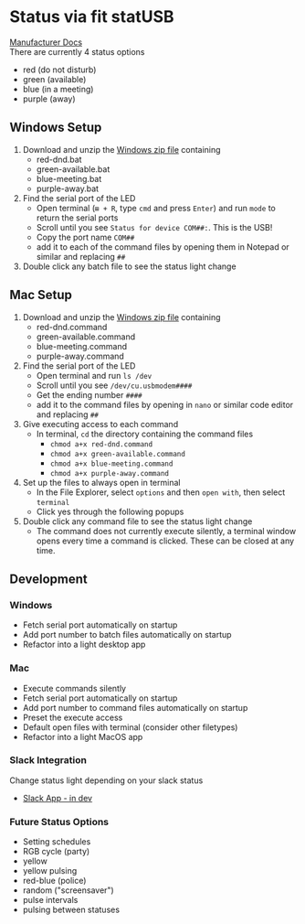 # Status via fit statUSB
[Manufacturer Docs](http://fit-pc.com/wiki/index.php/Fit-statUSB)  
There are currently 4 status options  
- red (do not disturb)
- green (available)
- blue (in a meeting)
- purple (away)

## Windows Setup
1. Download and unzip the [Windows zip file](./windows/status-light.zip) containing
    - red-dnd.bat
    - green-available.bat
    - blue-meeting.bat
    - purple-away.bat
2. Find the serial port of the LED
    - Open terminal (`⊞ + R`, type `cmd` and press `Enter`) and run `mode` to return the serial ports
    - Scroll until you see `Status for device COM##:`. This is the USB!
    - Copy the port name `COM##`  
    - add it to each of the command files by opening them in Notepad or similar and replacing `##`
3. Double click any batch file to see the status light change
## Mac Setup
1. Download and unzip the [Windows zip file](./windows/status-light.zip) containing
    - red-dnd.command
    - green-available.command
    - blue-meeting.command
    - purple-away.command
2. Find the serial port of the LED
    - Open terminal and run `ls /dev`
    - Scroll until you see `/dev/cu.usbmodem####`
    - Get the ending number `####`
    - add it to the command files by opening in `nano` or similar code editor and replacing `##`
3. Give executing access to each command
    - In terminal, `cd` the directory containing the command files
        - `chmod a+x red-dnd.command`
        - `chmod a+x green-available.command`
        - `chmod a+x blue-meeting.command`
        - `chmod a+x purple-away.command`
4. Set up the files to always open in terminal
    - In the File Explorer, select `options` and then `open with`, then select `terminal`
    - Click yes through the following popups
5. Double click any command file to see the status light change
    - The command does not currently execute silently, a terminal window opens every time a command is clicked. These can be closed at any time.

## Development
### Windows
- Fetch serial port automatically on startup
- Add port number to batch files automatically on startup
- Refactor into a light desktop app
### Mac
- Execute commands silently
- Fetch serial port automatically on startup
- Add port number to command files automatically on startup
- Preset the execute access
- Default open files with terminal (consider other filetypes)
- Refactor into a light MacOS app
### Slack Integration
Change status light depending on your slack status
- [Slack App - in dev](https://api.slack.com/apps/A04UG8CB3HS)
### Future Status Options
- Setting schedules
- RGB cycle (party)
- yellow
- yellow pulsing
- red-blue (police)
- random ("screensaver")
- pulse intervals
- pulsing between statuses